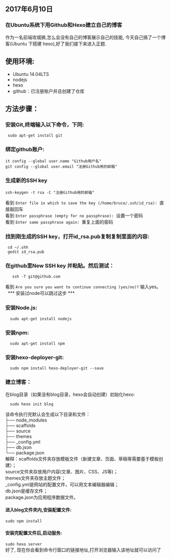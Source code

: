 
## 2017年6月10日
 ### 在Ubuntu系统下用Github和Hexo建立自己的博客
作为一名前端攻城狮,怎么会没有自己的博客展示自己的技能, 今天自己搞了一个博客(Ubuntu 下搭建 hexo),好了我们接下来进入正题.

## 使用环境:
  - Ubuntu 14.04LTS
  - nodejs
  - hexo
  - github：已注册账户并且创建了仓库

## 方法步骤：

### 安装Git,终端输入以下命令，下同:

```
 sudo apt-get install git
```
### 绑定github账户:

```
it config --global user.name "Github用户名"
git config --global user.email "注册Github用的邮箱"
```
### 生成新的SSH key

```
ssh-keygen -t rsa -C "注册Github用的邮箱"
```
看到 ```Enter file in which to save the key (/home/bruce/.ssh/id_rsa): ```直接敲回车<br/>
看到 ```Enter passphrase (empty for no passphrase): ```设置一个密码<br/>
看到 ```Enter same passphrase again: ```重复上面的密码<br/>

### 找到刚生成的SSH key，打开id_rsa.pub复制复制里面的内容:<br/>
```
 cd ~/.shh
 gedit id_rsa.pub
```
### 在github里New SSH key 并粘贴。然后测试：<br/>
``` 
   ssh -T git@github.com 
```
看到 ```Are you sure you want to continue connecting (yes/no)?``` 输入yes。<br/>
   *** 安装过node可以跳过这步 ***
### 安装Node.js:
```
  sudo apt-get install nodejs
```
### 安装npm:
```
  sudo apt-get install npm 
```
### 安装hexo-deployer-git:
```
  sudo npm install hexo-deployer-git --save
```
### 建立博客：
在blog目录（如果没有blog目录，hexo会自动创建）初始化hexo:
```
  sudo hexo init blog
```
该命令执行完默认会生成以下目录和文件：<br/>
├── node_modules <br/>
├── scaffolds <br/>
├── source <br/> 
├── themes <br/>
├── _config.yml <br/>
├── db.json <br/>
└── package.json <br/>
解释：scaffolds文件夹存放模板文件（新建文章、页面、草稿等需要基于模板创建）； <br/>
source文件夹存放用户内容(文章、图片、CSS、JS等)； <br/>
themes文件夹存放主题文件； <br/>
_config.yml是网站的配置文件，可以用文本编辑器编辑； <br/>
db.json是缓存文件； <br/>
package.json为应用程序数据文件。 <br/>

#### 进入blog文件夹内,安装配置文件:
``` sudo npm install ```
#### 安装完配置文件后,启动服务:
``` sudo hexo server ``` <br/>
好了, 现在你会看到命令行窗口的链接地址,打开浏览器输入该地址就可以访问了

 
